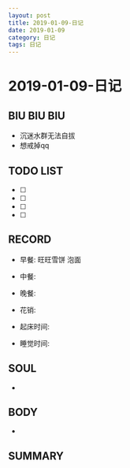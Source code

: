```yaml
---
layout: post
title: 2019-01-09-日记
date: 2019-01-09
category: 日记
tags: 日记
---
```

# 2019-01-09-日记
## BIU BIU BIU
- 沉迷水群无法自拔
- 想戒掉qq
 
## TODO LIST
- [ ] 
- [ ] 
- [ ] 
- [ ] 
 
## RECORD
- 早餐:  旺旺雪饼 泡面
- 中餐:  
- 晚餐:  
 
- 花销:  
 
- 起床时间:  
- 睡觉时间:  
 
## SOUL
- 
 
## BODY
- 
 
## SUMMARY
 
 
